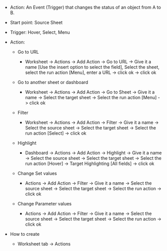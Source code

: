 - Action: An Event (Trigger) that changes the status of an object from A to B.
- Start point: Source Sheet
- Trigger: Hover, Select, Menu
- Action:

  - Go to URL
    - Worksheet ->  Actions -> Add Action -> Go to URL -> Give it a name [Use the insert option to select the field], Select the sheet, select the run action [Menu], enter a URL -> click ok -> click ok

  - Go to another sheet or dashboard
    - Worksheet -> Actions -> Add Action -> Go to Sheet -> Give it a name -> Select the target sheet -> Select the run action [Menu] -> click ok

  - Filter
    - Worksheet -> Actions -> Add Action -> Filter -> Give it a name ->  Select the source sheet -> Select the target sheet -> Select the run action [Select] -> click ok

  - Highlight
    - Dashboard -> Actions -> Add Action -> Highlight -> Give it a name ->  Select the source sheet -> Select the target sheet -> Select the run action [Hover] -> Target Highlighting [All fields] -> click ok

  - Change Set values
    - Actions -> Add Action -> Filter -> Give it a name ->  Select the source sheet -> Select the target sheet -> Select the run action -> click ok

  - Change Parameter values
    - Actions -> Add Action -> Filter -> Give it a name ->  Select the source sheet -> Select the target sheet -> Select the run action -> click ok

- How to create
  - Worksheet tab -> Actions
